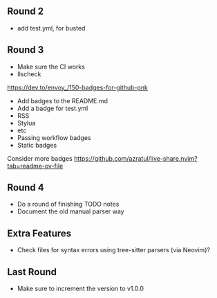 ## Round 2
- add test.yml, for busted


## Round 3
- Make sure the CI works
 - llscheck

https://dev.to/envoy_/150-badges-for-github-pnk

- Add badges to the README.md
 - Add a badge for test.yml
 - RSS
 - Stylua
 - etc
 - Passing workflow badges
 - Static badges

Consider more badges
https://github.com/azratul/live-share.nvim?tab=readme-ov-file


## Round 4
- Do a round of finishing TODO notes
- Document the old manual parser way


## Extra Features
- Check files for syntax errors using tree-sitter parsers (via Neovim)?


## Last Round
- Make sure to increment the version to v1.0.0
